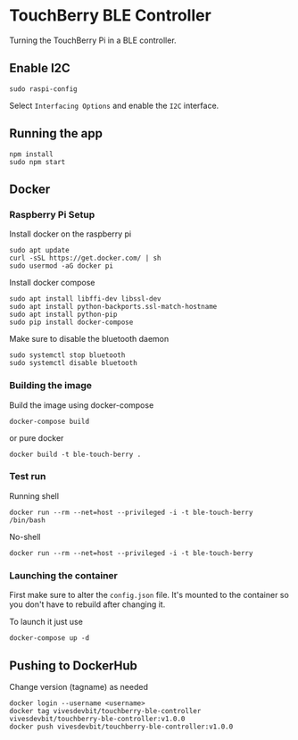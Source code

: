 # TouchBerry BLE Controller

Turning the TouchBerry Pi in a BLE controller.

## Enable I2C

```shell
sudo raspi-config
```

Select `Interfacing Options` and enable the `I2C` interface.

## Running the app

```shell
npm install
sudo npm start
```

## Docker

### Raspberry Pi Setup

Install docker on the raspberry pi

```shell
sudo apt update
curl -sSL https://get.docker.com/ | sh
sudo usermod -aG docker pi
```

Install docker compose

```shell
sudo apt install libffi-dev libssl-dev
sudo apt install python-backports.ssl-match-hostname
sudo apt install python-pip
sudo pip install docker-compose
```

Make sure to disable the bluetooth daemon

```shell
sudo systemctl stop bluetooth
sudo systemctl disable bluetooth
```

### Building the image

Build the image using docker-compose

```shell
docker-compose build
```

or pure docker

```shell
docker build -t ble-touch-berry .
```

### Test run

Running shell

```shell
docker run --rm --net=host --privileged -i -t ble-touch-berry /bin/bash
```

No-shell

```shell
docker run --rm --net=host --privileged -i -t ble-touch-berry
```

### Launching the container

First make sure to alter the `config.json` file. It's mounted to the container so you don't have to rebuild after changing it.

To launch it just use

```shell
docker-compose up -d
```

## Pushing to DockerHub

Change version (tagname) as needed

```shell
docker login --username <username>
docker tag vivesdevbit/touchberry-ble-controller vivesdevbit/touchberry-ble-controller:v1.0.0
docker push vivesdevbit/touchberry-ble-controller:v1.0.0
```
